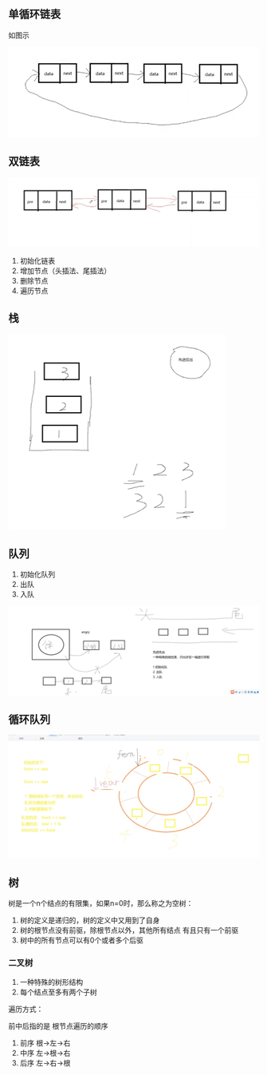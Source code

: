 

## 单循环链表

如图示

![alt text](image.png)


## 双链表

![alt text](image-1.png)

1. 初始化链表
2. 增加节点（头插法、尾插法）
3. 删除节点
4. 遍历节点


## 栈

![alt text](image-2.png)

## 队列

1. 初始化队列
2. 出队
3. 入队

![alt text](image-3.png)

## 循环队列

![alt text](image-4.png)

## 树

树是一个n个结点的有限集，如果n=0时，那么称之为空树：

1. 树的定义是递归的，树的定义中又用到了自身
2. 树的根节点没有前驱，除根节点以外，其他所有结点
有且只有一个前驱
3. 树中的所有节点可以有0个或者多个后驱

### 二叉树

1. 一种特殊的树形结构
2. 每个结点至多有两个子树

遍历方式：

前中后指的是 根节点遍历的顺序

1. 前序 根->左->右
2. 中序 左->根->右
3. 后序 左->右->根
